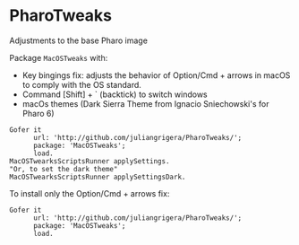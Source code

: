 # PharoTweaks
Adjustments to the base Pharo image

Package `MacOSTweaks` with:

- Key bingings fix: adjusts the behavior of Option/Cmd + arrows in macOS to comply with the OS standard.
- Command [Shift] + \` (backtick) to switch windows
- macOs themes (Dark Sierra Theme from Ignacio Sniechowski's for Pharo 6)

```
Gofer it
      url: 'http://github.com/juliangrigera/PharoTweaks/';
      package: 'MacOSTweaks';
      load.
MacOSTwearksScriptsRunner applySettings.
"Or, to set the dark theme"
MacOSTwearksScriptsRunner applySettingsDark.
```
To install only the Option/Cmd + arrows fix:

```
Gofer it
      url: 'http://github.com/juliangrigera/PharoTweaks/';
      package: 'MacOSTweaks';
      load.
```
